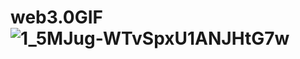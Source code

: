 # web3.0GIF![1_5MJug-WTvSpxU1ANJHtG7w](https://user-images.githubusercontent.com/78186268/163656105-62cd3820-020d-42f9-8c26-bd0f5bec8bfd.png)
